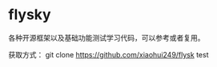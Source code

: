 flysky
======

各种开源框架以及基础功能测试学习代码，可以参考或者复用。

获取方式： git clone https://github.com/xiaohui249/flysk test
